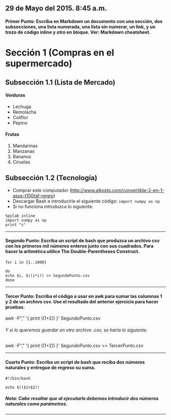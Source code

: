 ## 29 de Mayo del 2015. 8:45 a.m.

#### Primer Punto: Escriba en Markdown un documento con una sección, dos subsecciones, una lista numerada, una lista sin numerar, un link, y un trozo de código inline y otro en bloque. Ver: Markdown cheatsheet.

# Sección 1 (Compras en el supermercado)
## Subsección 1.1 (Lista de Mercado)

#### Verduras
* Lechuga
* Remolacha
* Coliflor
* Pepino

#### Frutas
1. Mandarinas 
2. Manzanas
3. Bananos
4. Ciruelas



## Subsección 1.2 (Tecnología)

- Comprar este computador (http://www.alkosto.com/convertible-2-en-1-asus-t100taf-negro)
- Descargar Bash e introducirle el siguiente código: `import numpy as np`
- Si no funciona introduzca lo siguiente: 
``` 
%pylab inline
import numpy as np
print "s"

```
--- 

#### Segundo Punto: Escriba un script de bash que produzca un archivo csv con los primeros mil números enteros junto con sus cuadrados. Para hacer la aritmética utilice The Double-Parentheses Construct.

```
for i in {1..1000}

do 
echo $i, $((i*i)) >> SegundoPunto.csv
done
```

---

#### Tercer Punto: Escriba el código a usar en awk para sumar las columnas 1 y 2 de un archivo csv. Use el resultado del anterior ejercicio para hacer pruebas.

awk -F"," '{ print (($1+$2)) }' SegundoPunto.csv 

###### Y si lo queremos guardar en otro archivo .csv, se haría lo siguiente:

awk -F"," '{ print (($1+$2)) }' SegundoPunto.csv >> TercerPunto.csv

---

#### Cuarto Punto: Escriba un script de bash que reciba dos números naturales y entregue de regreso su suma.

```
#!/bin/bash

echo $(($1+$2))
```

##### Nota: Cabe resaltar que al ejecutarlo debemos introducir dos números naturales como parámetros.

---
